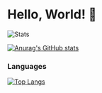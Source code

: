 # Hello, World! 👋
![Stats](https://github-readme-stats.vercel.app/api?username=TheConsoleLog)

[![Anurag's GitHub stats](https://github-readme-stats.vercel.app/api?username=TheConsoleLog)](https://github.com/anuraghazra/github-readme-stats)

### Languages
[![Top Langs](https://github-readme-stats.vercel.app/api/top-langs/?username=TheConsoleLog&layout=compact)](https://github.com/anuraghazra/github-readme-stats)
